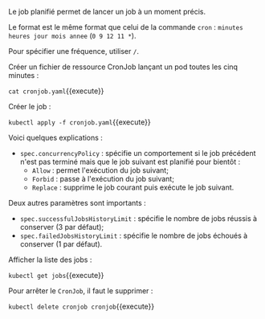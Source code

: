 Le job planifié permet de lancer un job à un moment précis.

Le format est le même format que celui de la commande `cron` : `minutes heures jour mois annee` (`0 9 12 11 *`).

Pour spécifier une fréquence, utiliser `/`.

Créer un fichier de ressource CronJob lançant un pod toutes les cinq minutes :

`cat cronjob.yaml`{{execute}}

Créer le job :

`kubectl apply -f cronjob.yaml`{{execute}}

Voici quelques explications :
- `spec.concurrencyPolicy` : spécifie un comportement si le job précédent n'est pas terminé mais que le job suivant est planifié pour bientôt :
  - `Allow` : permet l'exécution du job suivant;
  - `Forbid` : passe à l'exécution du job suivant;
  - `Replace` : supprime le job courant puis exécute le job suivant.

Deux autres paramètres sont importants :
- `spec.successfulJobsHistoryLimit` : spécifie le nombre de jobs réussis à conserver (3 par défaut);
- `spec.failedJobsHistoryLimit` : spécifie le nombre de jobs échoués à conserver (1 par défaut).

Afficher la liste des jobs :

`kubectl get jobs`{{execute}}

Pour arrêter le `CronJob`, il faut le supprimer :

`kubectl delete cronjob cronjob`{{execute}}
